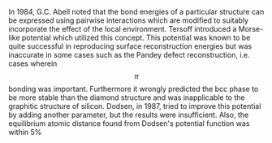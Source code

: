 In 1984, G.C. Abell noted that the bond energies of a particular structure can be expressed using pairwise interactions which are modified to suitably incorporate the effect of the local environment. Tersoff introduced a Morse-like potential which utilized this concept. This potential was known to be quite successful in reproducing surface reconstruction energies but was inaccurate in some cases such as the Pandey defect reconstruction, i.e. cases wherein $$\pi$$ bonding was important. Furthermore it wrongly predicted the bcc phase to be more stable than the diamond structure and was inapplicable to the graphitic structure of silicon. Dodsen, in 1987, tried to improve this potential by adding another parameter, but the results were insufficient. Also, the equilibrium atomic distance found from Dodsen's potential function was within 5%
